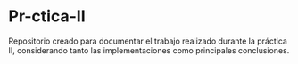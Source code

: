 # Pr-ctica-II
Repositorio creado para documentar el trabajo realizado durante la práctica II, considerando tanto las implementaciones como principales conclusiones.
